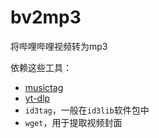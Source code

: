 # bv2mp3

将哔哩哔哩视频转为mp3

依赖这些工具：
- [musictag](https://github.com/Huzerovo/musictag)
- [yt-dlp](https://github.com/yt-dlp/yt-dlp)
- `id3tag`，一般在`id3lib`软件包中
- `wget`，用于提取视频封面
